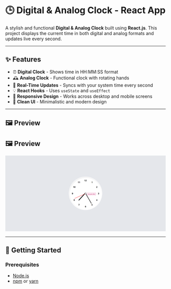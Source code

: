# 🕒 Digital & Analog Clock - React App

A stylish and functional **Digital & Analog Clock** built using **React.js**. This project displays the current time in both digital and analog formats and updates live every second.

---

## ✨ Features

- ⏰ **Digital Clock** - Shows time in HH:MM:SS format
- 🕰️ **Analog Clock** - Functional clock with rotating hands
- 🔄 **Real-Time Updates** - Syncs with your system time every second
- 💡 **React Hooks** - Uses `useState` and `useEffect`
- 📱 **Responsive Design** - Works across desktop and mobile screens
- 🎨 **Clean UI** - Minimalistic and modern design

---

## 🖼️ Preview


## 🖼️ Preview

![Clock Preview](src/assets/screenshot.png)

---

## 🚀 Getting Started

### Prerequisites

- [Node.js](https://nodejs.org/)
- [npm](https://www.npmjs.com/) or [yarn](https://yarnpkg.com/)

